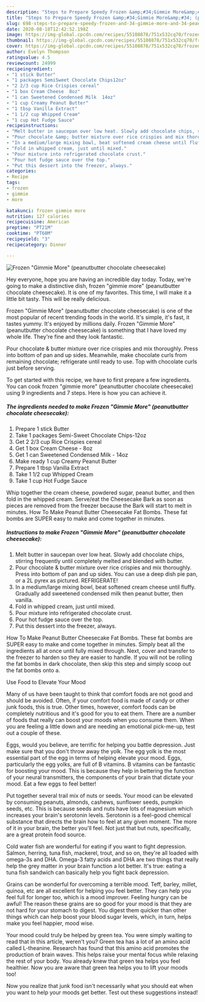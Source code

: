 ```yaml
---
description: "Steps to Prepare Speedy Frozen &amp;#34;Gimmie More&amp;#34; (peanutbutter  chocolate cheesecake)"
title: "Steps to Prepare Speedy Frozen &amp;#34;Gimmie More&amp;#34; (peanutbutter  chocolate cheesecake)"
slug: 698-steps-to-prepare-speedy-frozen-and-34-gimmie-more-and-34-peanutbutter-chocolate-cheesecake
date: 2020-08-18T12:42:52.198Z
image: https://img-global.cpcdn.com/recipes/55108878/751x532cq70/frozen-gimmie-more-peanutbutter-chocolate-cheesecake-recipe-main-photo.jpg
thumbnail: https://img-global.cpcdn.com/recipes/55108878/751x532cq70/frozen-gimmie-more-peanutbutter-chocolate-cheesecake-recipe-main-photo.jpg
cover: https://img-global.cpcdn.com/recipes/55108878/751x532cq70/frozen-gimmie-more-peanutbutter-chocolate-cheesecake-recipe-main-photo.jpg
author: Evelyn Thompson
ratingvalue: 4.5
reviewcount: 24999
recipeingredient:
- "1 stick Butter"
- "1 packages SemiSweet Chocolate Chips12oz"
- "2 2/3 cup Rice Crispies cereal"
- "1 box Cream Cheese  8oz"
- "1 can Sweetened Condensed Milk  14oz"
- "1 cup Creamy Peanut Butter"
- "1 tbsp Vanilla Extract"
- "1 1/2 cup Whipped Cream"
- "1 cup Hot Fudge Sauce"
recipeinstructions:
- "Melt butter in saucepan over low heat. Slowly add chocolate chips, stirring frequently until completely melted and blended with butter."
- "Pour chocolate &amp; butter mixture over rice crispies and mix thoroughly. Press into bottom of pan and up sides. You can use a deep dish pie pan, or a 2L pyrex as pictured. REFRIGERATE!"
- "In a medium/large mixing bowl, beat softened cream cheese until fluffy. Gradually add sweetened condensed milk then peanut butter, then vanilla."
- "Fold in whipped cream, just until mixed."
- "Pour mixture into refrigerated chocolate crust."
- "Pour hot fudge sauce over the top."
- "Put this dessert into the freezer, always."
categories:
- Recipe
tags:
- frozen
- gimmie
- more

katakunci: frozen gimmie more 
nutrition: 127 calories
recipecuisine: American
preptime: "PT21M"
cooktime: "PT60M"
recipeyield: "3"
recipecategory: Dinner

---
```



![Frozen &#34;Gimmie More&#34; (peanutbutter  chocolate cheesecake)](https://img-global.cpcdn.com/recipes/55108878/751x532cq70/frozen-gimmie-more-peanutbutter-chocolate-cheesecake-recipe-main-photo.jpg)

Hey everyone, hope you are having an incredible day today. Today, we're going to make a distinctive dish, frozen &#34;gimmie more&#34; (peanutbutter  chocolate cheesecake). It is one of my favorites. This time, I will make it a little bit tasty. This will be really delicious.

Frozen &#34;Gimmie More&#34; (peanutbutter  chocolate cheesecake) is one of the most popular of recent trending foods in the world. It's simple, it's fast, it tastes yummy. It's enjoyed by millions daily. Frozen &#34;Gimmie More&#34; (peanutbutter  chocolate cheesecake) is something that I have loved my whole life. They're fine and they look fantastic.

Pour chocolate &amp; butter mixture over rice crispies and mix thoroughly. Press into bottom of pan and up sides. Meanwhile, make chocolate curls from remaining chocolate; refrigerate until ready to use. Top with chocolate curls just before serving.


To get started with this recipe, we have to first prepare a few ingredients. You can cook frozen &#34;gimmie more&#34; (peanutbutter  chocolate cheesecake) using 9 ingredients and 7 steps. Here is how you can achieve it.

<!--inarticleads1-->

##### The ingredients needed to make Frozen &#34;Gimmie More&#34; (peanutbutter  chocolate cheesecake):

1. Prepare 1 stick Butter
1. Take 1 packages Semi-Sweet Chocolate Chips-12oz
1. Get 2 2/3 cup Rice Crispies cereal
1. Get 1 box Cream Cheese - 8oz
1. Get 1 can Sweetened Condensed Milk - 14oz
1. Make ready 1 cup Creamy Peanut Butter
1. Prepare 1 tbsp Vanilla Extract
1. Take 1 1/2 cup Whipped Cream
1. Take 1 cup Hot Fudge Sauce


Whip together the cream cheese, powdered sugar, peanut butter, and then fold in the whipped cream. Serve/eat the Cheesecake Bark as soon as pieces are removed from the freezer because the Bark will start to melt in minutes. How To Make Peanut Butter Cheesecake Fat Bombs. These fat bombs are SUPER easy to make and come together in minutes. 

<!--inarticleads2-->

##### Instructions to make Frozen &#34;Gimmie More&#34; (peanutbutter  chocolate cheesecake):

1. Melt butter in saucepan over low heat. Slowly add chocolate chips, stirring frequently until completely melted and blended with butter.
1. Pour chocolate &amp; butter mixture over rice crispies and mix thoroughly. Press into bottom of pan and up sides. You can use a deep dish pie pan, or a 2L pyrex as pictured. REFRIGERATE!
1. In a medium/large mixing bowl, beat softened cream cheese until fluffy. Gradually add sweetened condensed milk then peanut butter, then vanilla.
1. Fold in whipped cream, just until mixed.
1. Pour mixture into refrigerated chocolate crust.
1. Pour hot fudge sauce over the top.
1. Put this dessert into the freezer, always.


How To Make Peanut Butter Cheesecake Fat Bombs. These fat bombs are SUPER easy to make and come together in minutes. Simply beat all the ingredients all at once until fully mixed through. Next, cover and transfer to the freezer to harden so they are easier to handle. If you will not be rolling the fat bombs in dark chocolate, then skip this step and simply scoop out the fat bombs onto a. 

Use Food to Elevate Your Mood


Many of us have been taught to think that comfort foods are not good and should be avoided. Often, if your comfort food is made of candy or other junk foods, this is true. Other times, however, comfort foods can be completely nutritious and it's good for you to eat them. There are a number of foods that really can boost your moods when you consume them. When you are feeling a little down and are needing an emotional pick-me-up, test out a couple of these.

Eggs, would you believe, are terrific for helping you battle depression. Just make sure that you don't throw away the yolk. The egg yolk is the most essential part of the egg in terms of helping elevate your mood. Eggs, particularly the egg yolks, are full of B vitamins. B vitamins can be fantastic for boosting your mood. This is because they help in bettering the function of your neural transmitters, the components of your brain that dictate your mood. Eat a few eggs to feel better!

Put together several trail mix of nuts or seeds. Your mood can be elevated by consuming peanuts, almonds, cashews, sunflower seeds, pumpkin seeds, etc. This is because seeds and nuts have lots of magnesium which increases your brain's serotonin levels. Serotonin is a feel-good chemical substance that directs the brain how to feel at any given moment. The more of it in your brain, the better you'll feel. Not just that but nuts, specifically, are a great protein food source.

Cold water fish are wonderful for eating if you want to fight depression. Salmon, herring, tuna fish, mackerel, trout, and so on, they're all loaded with omega-3s and DHA. Omega-3 fatty acids and DHA are two things that really help the grey matter in your brain function a lot better. It's true: eating a tuna fish sandwich can basically help you fight back depression. 

Grains can be wonderful for overcoming a terrible mood. Teff, barley, millet, quinoa, etc are all excellent for helping you feel better. They can help you feel full for longer too, which is a mood improver. Feeling hungry can be awful! The reason these grains are so good for your mood is that they are not hard for your stomach to digest. You digest them quicker than other things which can help boost your blood sugar levels, which, in turn, helps make you feel happier, mood wise.

Your mood could truly be helped by green tea. You were simply waiting to read that in this article, weren't you? Green tea has a lot of an amino acid called L-theanine. Research has found that this amino acid promotes the production of brain waves. This helps raise your mental focus while relaxing the rest of your body. You already knew that green tea helps you feel healthier. Now you are aware that green tea helps you to lift your moods too!

Now you realize that junk food isn't necessarily what you should eat when you want to help your moods get better. Test out  these suggestions  instead!

